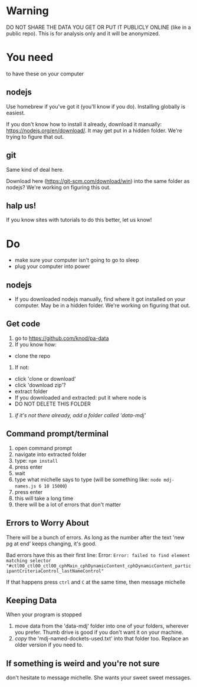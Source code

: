 # Warning
DO NOT SHARE THE DATA YOU GET OR PUT IT PUBLICLY ONLINE (like in a public repo). This is for analysis only and it will be anonymized.

# You need
to have these on your computer

## nodejs

Use homebrew if you've got it (you'll know if you do). Installing globally is easiest.

If you don't know how to install it already, download it manually: https://nodejs.org/en/download/. It may get put in a hidden folder. We're trying to figure that out.

## git

Same kind of deal here.

Download here (https://git-scm.com/download/win) into the same folder as nodejs? We're working on figuring this out.

## halp us!

If you know sites with tutorials to do this better, let us know!


# Do
- make sure your computer isn't going to go to sleep
- plug your computer into power

## nodejs
- If you downloaded nodejs manually, find where it got installed on your computer. May be in a hidden folder. We're working on figuring that out.

## Get code
1. go to https://github.com/knod/pa-data
1. If you know how:
  - clone the repo
1. If not:
  - click 'clone or download'
  - click 'download zip'?
  - extract folder
  - If you downloaded and extracted: put it where node is
  - DO NOT DELETE THIS FOLDER

1. *if it's not there already, add a folder called 'data-mdj'*

## Command prompt/terminal
1. open command prompt
1. navigate into extracted folder
1. type: `npm install`
1. press enter
1. wait
1. type what michelle says to type (will be something like: `node mdj-names.js 6 10 15000`)
1. press enter
1. this will take a long time
1. there will be a lot of errors that don't matter

## Errors to Worry About
There will be a bunch of errors. As long as the number after the text 'new pg at end' keeps changing, it's good.

Bad errors have this as their first line: Error: `Error: failed to find element matching selector "#ctl00_ctl00_ctl00_cphMain_cphDynamicContent_cphDynamicContent_participantCriteriaControl_lastNameControl"`

If that happens press `ctrl` and `C` at the same time, then message michelle


## Keeping Data

When your program is stopped
1. move data from the 'data-mdj' folder into one of your folders, wherever you prefer. Thumb drive is good if you don't want it on your machine.
1. *copy* the 'mdj-named-dockets-used.txt' into that folder too. Replace an older version if you need to.

## If something is weird and you're not sure
don't hesitate to message michelle. She wants your sweet sweet messages.





